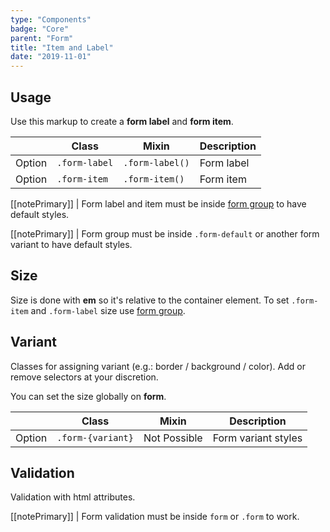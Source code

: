 ```yaml
---
type: "Components"
badge: "Core"
parent: "Form"
title: "Item and Label"
date: "2019-11-01"
---
```


## Usage

Use this markup to create a **form label** and **form item**.

<script type="text/plain" class="language-markup">
  <form class="form-default">
    <div class="form-group">
      <label class="form-label">
        <!-- content -->
      </label>
      <input type="text" class="form-item"/>
    </div>
  </form>
</script>

<div class="table-scroll">

|                         | Class                                     | Mixin                         | Description                   |
| ----------------------- | ----------------------------------------- | ----------------------------- | ----------------------------- |
| Option                  | `.form-label`                | `.form-label()`        | Form label            | |
| Option                  | `.form-item`                | `.form-item()`        | Form item            | |

</div>

[[notePrimary]]
| Form label and item must be inside [form group](/components/form/group) to have default styles.

[[notePrimary]]
| Form group must be inside `.form-default` or another form variant to have default styles.

<demo>
  <demovanilla src="vanilla/components/form/form-mixins">
  </demovanilla>
</demo>

## Size

Size is done with **em** so it's relative to the container element. To set `.form-item` and `.form-label` size use [form group](/components/form/group#size).

## Variant

Classes for assigning variant (e.g.: border / background / color). Add or remove selectors at your discretion.

You can set the size globally on **form**.

<div class="table-scroll">

|                         | Class                                     | Mixin                         | Description                   |
| ----------------------- | ----------------------------------------- | ----------------------------- | ----------------------------- |
| Option                  | `.form-{variant}`                | Not Possible        | Form variant styles            |

</div>

<demo>
  <demovanilla src="vanilla/components/form/variant-default">
  </demovanilla>
  <demovanilla src="vanilla/components/form/variant-inverse">
  </demovanilla>
</demo>

## Validation

Validation with html attributes.

[[notePrimary]]
| Form validation must be inside `form` or `.form` to work.

<demo>
  <demovanilla src="vanilla/components/form/validation-default">
  </demovanilla>
  <demovanilla src="vanilla/components/form/validation-inverse">
  </demovanilla>
</demo>
